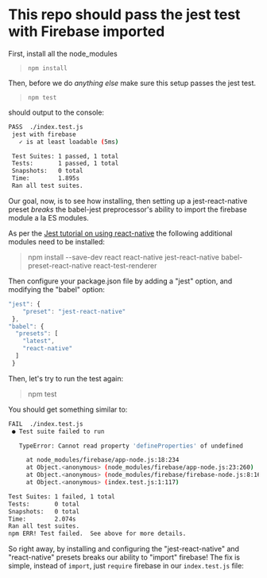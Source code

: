 # This repo should pass the jest test with Firebase imported
First, install all the node_modules
> `npm install`

Then, before we do *anything else* make sure this setup passes the
jest test.
> `npm test`

should output to the console:

```bash
PASS  ./index.test.js
 jest with firebase
   ✓ is at least loadable (5ms)

 Test Suites: 1 passed, 1 total
 Tests:       1 passed, 1 total
 Snapshots:   0 total
 Time:        1.895s
 Ran all test suites.
```

Our goal, now, is to see how installing, then setting up a
jest-react-native preset *breaks* the babel-jest preprocessor's
ability to import the firebase module a la ES modules.

As per the [Jest tutorial on using react-native](https://facebook.github.io/jest/docs/tutorial-react-native.html#content) the following additional modules need to be installed:

> npm install --save-dev  react react-native jest-react-native babel-preset-react-native react-test-renderer

Then configure your package.json file by adding a "jest" option, and modifying the "babel" option:
```js
"jest": {
    "preset": "jest-react-native"
 },
"babel": {
  "presets": [
    "latest",
    "react-native"
  ]
 }
```
Then, let's try to run the test again:
> npm test

You should get something similar to:

```bash
FAIL  ./index.test.js
 ● Test suite failed to run

   TypeError: Cannot read property 'defineProperties' of undefined

     at node_modules/firebase/app-node.js:18:234
     at Object.<anonymous> (node_modules/firebase/app-node.js:23:260)
     at Object.<anonymous> (node_modules/firebase/firebase-node.js:8:16)
     at Object.<anonymous> (index.test.js:1:117)

Test Suites: 1 failed, 1 total
Tests:       0 total
Snapshots:   0 total
Time:        2.074s
Ran all test suites.
npm ERR! Test failed.  See above for more details.
```

So right away, by installing and configuring the "jest-react-native" and "react-native" presets breaks our ability to "import" firebase! The fix is simple, instead of `import`, just `require` firebase in our `index.test.js` file:
```

```

